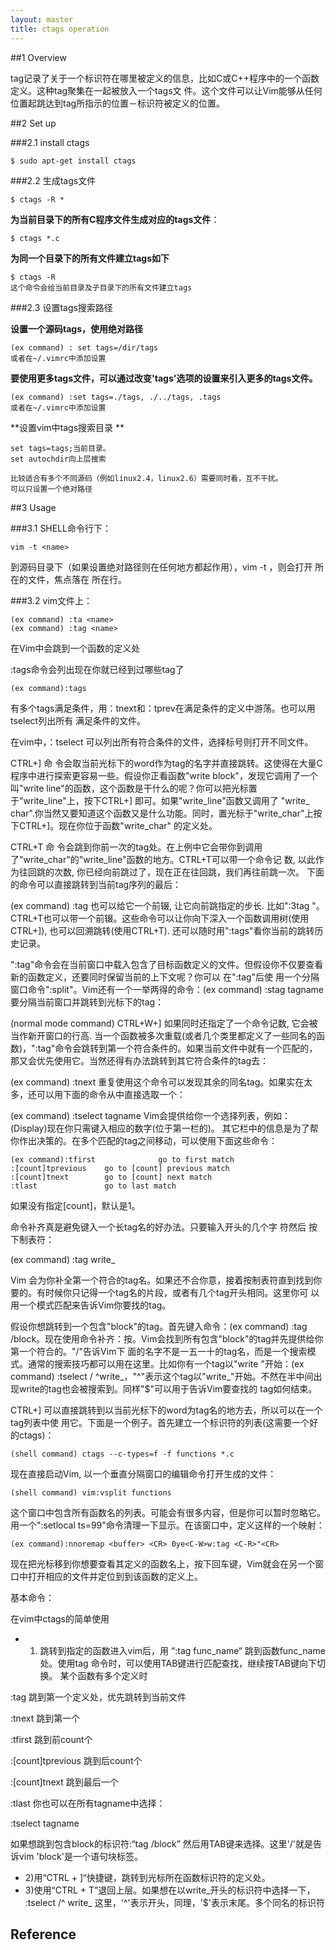 ```yaml
---
layout: master
title: ctags operation
---
```


##1 Overview

 tag记录了关于一个标识符在哪里被定义的信息，比如C或C++程序中的一个函数定义。这种tag聚集在一起被放入一个tags文 件。这个文件可以让Vim能够从任何位置起跳达到tag所指示的位置－标识符被定义的位置。

##2 Set up

###2.1 install ctags

    $ sudo apt-get install ctags


###2.2 生成tags文件

    $ ctags -R *

**为当前目录下的所有C程序文件生成对应的tags文件**：

    $ ctags *.c

**为同一个目录下的所有文件建立tags如下**

    $ ctags -R
    这个命令会给当前目录及子目录下的所有文件建立tags

###2.3 设置tags搜索路径

**设置一个源码tags，使用绝对路径**

    (ex command) : set tags=/dir/tags
    或者在~/.vimrc中添加设置

**要使用更多tags文件，可以通过改变'tags'选项的设置来引入更多的tags文件。**

    (ex command) :set tags=./tags, ./../tags, .tags
    或者在~/.vimrc中添加设置

**设置vim中tags搜索目录 **

    set tags=tags;当前目录。 
    set autochdir向上层搜索 

    比较适合有多个不同源码（例如linux2.4，linux2.6）需要同时看，互不干扰。 
    可以只设置一个绝对路径

##3 Usage

###3.1 SHELL命令行下：

    vim -t <name>

到源码目录下（如果设置绝对路径则在任何地方都起作用），vim -t <name> ，则会打开<name> 所在的文件，焦点落在<name> 所在行。

###3.2 vim文件上：

    (ex command) :ta <name>
    (ex command) :tag <name>

在Vim中会跳到一个函数的定义<name>处

:tags命令会列出现在你就已经到过哪些tag了

    (ex command):tags

有多个tags满足条件，用：tnext和：tprev在满足条件的定义中游荡。也可以用tselect列出所有 
满足条件的文件。 

在vim中，：tselect <name> 可以列出所有符合条件的文件，选择标号则打开不同文件。 

CTRL+] 命 令会取当前光标下的word作为tag的名字并直接跳转。这使得在大量C程序中进行探索更容易一些。假设你正看函数"write block"，发现它调用了一个叫"write line"的函数，这个函数是干什么的呢？你可以把光标置于"write_line"上，按下CTRL+] 即可。如果"write_line"函数又调用了 "write_ char".你当然又要知道这个函数又是什么功能。同时，置光标于"write_char"上按下CTRL+]。现在你位于函数"write_char" 的定义处。

CTRL+T 命 令会跳到你前一次的tag处。在上例中它会带你到调用了"write_char"的"write_line"函数的地方。CTRL+T可以带一个命令记 数, 以此作为往回跳的次数, 你已经向前跳过了，现在正在往回跳，我们再往前跳一次。
下面的命令可以直接跳转到当前tag序列的最后：

(ex command) :tag
也可以给它一个前辍, 让它向前跳指定的步长. 比如":3tag "。 CTRL+T也可以带一个前辍。这些命令可以让你向下深入一个函数调用树(使用CTRL+]), 也可以回溯跳转(使用CTRL+T). 还可以随时用":tags"看你当前的跳转历史记录。

":tag"命令会在当前窗口中载入包含了目标函数定义的文件。但假设你不仅要查看新的函数定义，还要同时保留当前的上下文呢？你可以 在":tag"后使 用一个分隔窗口命令":split"。Vim还有一个一举两得的命令：(ex command) :stag tagname
要分隔当前窗口并跳转到光标下的tag：

(normal mode command) CTRL+W+] 
如果同时还指定了一个命令记数, 它会被当作新开窗口的行高. 当一个函数被多次重载(或者几个类里都定义了一些同名的函 数)，":tag"命令会跳转到第一个符合条件的。如果当前文件中就有一个匹配的，那又会优先使用它。当然还得有办法跳转到其它符合条件的tag去：

(ex command) :tnext 
重复使用这个命令可以发现其余的同名tag。如果实在太多，还可以用下面的命令从中直接选取一个：

(ex command) :tselect tagname 
Vim会提供给你一个选择列表，例如：(Display)现在你只需键入相应的数字(位于第一栏的)。 其它栏中的信息是为了帮你作出决策的。在多个匹配的tag之间移动，可以使用下面这些命令：

    (ex command):tfirst              go to first match
    :[count]tprevious    go to [count] previous match
    :[count]tnext        go to [count] next match
    :tlast               go to last match

如果没有指定[count]，默认是1。

命令补齐真是避免键入一个长tag名的好办法。只要输入开头的几个字 符然后 按下制表符：

(ex command) :tag write_<Tab> 

Vim 会为你补全第一个符合的tag名。如果还不合你意，接着按制表符直到找到你要的。有时候你只记得一个tag名的片段，或者有几个tag开头相同。这里你可 以用一个模式匹配来告诉Vim你要找的tag。

假设你想跳转到一个包含"block"的tag。首先键入命令：(ex command) :tag /block。现在使用命令补齐：按<Tab>。Vim会找到所有包含"block"的tag并先提供给你第一个符合的。"/"告诉Vim下 面的名字不是一五一十的tag名，而是一个搜索模式。通常的搜索技巧都可以用在这里。比如你有一个tag以"write "开始：(ex command) :tselect / ^write_，"^"表示这个tag以"write_"开始。不然在半中间出现write的tag也会被搜索到。同样"$"可以用于告诉Vim要查找的 tag如何结束。

CTRL+] 可以直接跳转到以当前光标下的word为tag名的地方去，所以可以在一个tag列表中使 用它。下面是一个例子。首先建立一个标识符的列表(这需要一个好的ctags)：

    (shell command) ctags --c-types=f -f functions *.c 

现在直接启动Vim, 以一个垂直分隔窗口的编辑命令打开生成的文件：

    (shell command) vim:vsplit functions 

这个窗口中包含所有函数名的列表。可能会有很多内容，但是你可以暂时忽略它。用一个":setlocal ts=99"命令清理一下显示。在该窗口中，定义这样的一个映射：

    (ex command):nnoremap <buffer> <CR> 0ye<C-W>w:tag <C-R>"<CR>

现在把光标移到你想要查看其定义的函数名上，按下回车键，Vim就会在另一个窗口中打开相应的文件并定位到到该函数的定义上。

基本命令：

在vim中ctags的简单使用

- 1) 跳转到指定的函数进入vim后，用 “:tag func_name“ 跳到函数func_name处。使用tag
命令时，可以使用TAB键进行匹配查找，继续按TAB键向下切换。
某个函数有多个定义时

:tag 
跳到第一个定义处，优先跳转到当前文件

:tnext
跳到第一个

:tfirst
跳到前count个

:[count]tprevious
跳到后count个

:[count]tnext
跳到最后一个

:tlast
你也可以在所有tagname中选择：

:tselect tagname

如果想跳到包含block的标识符:“tag /block” 然后用TAB键来选择。这里'/'就是告诉vim 
'block'是一个语句块标签。

- 2)用“CTRL + ]“快捷键，跳转到光标所在函数标识符的定义处。
- 3)使用“CTRL + T”退回上层。如果想在以write_开头的标识符中选择一下， :tselect /^
write_ 这里，'^'表示开头，同理，'$'表示末尾。多个同名的标识符

## Reference

